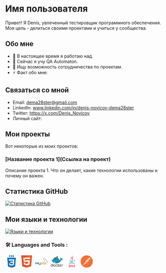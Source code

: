 # Имя пользователя

Привет! Я Denis, увлеченный тестировщик программного обеспечения.
Моя цель - делиться своими проектами и учиться у сообщества.

## Обо мне

- 🔭 В настоящее время я работаю над.
- 🌱 Сейчас я учу QA Automaton.
- 👯 Ищу возможность сотрудничества по проектам.
- ⚡ Факт обо мне:

## Связаться со мной

- Email: dema28ster@gmail.com
- LinkedIn: www.linkedin.com/in/denis-novicov-dema28ster
- Twitter: https://x.com/Denis_Novicov
- Личный сайт: 

## Мои проекты

Вот некоторые из моих проектов:

### [Название проекта 1](Ссылка на проект)

Описание проекта 1. Что он делает, какие технологии использованы и почему он важен.

## Статистика GitHub

[![Статистика GitHub](https://github-readme-stats.vercel.app/api?username=dema28&show_icons=true&theme=radical)](https://github.com/dema28)

## Мои языки и технологии

[![Языки и технологии](https://github-readme-stats.vercel.app/api/top-langs/?username=dema28&layout=compact&theme=radical)](https://github.com/dema28)

### :hammer_and_wrench: Languages and Tools :

  <img src="https://github.com/devicons/devicon/blob/master/icons/css3/css3-plain-wordmark.svg"  title="CSS3" alt="CSS" width="40" height="40"/>&nbsp;
  <img src="https://github.com/devicons/devicon/blob/master/icons/html5/html5-original.svg" title="HTML5" alt="HTML" width="40" height="40"/>&nbsp;
  <img src="https://github.com/devicons/devicon/blob/master/icons/mysql/mysql-original-wordmark.svg" title="MySQL"  alt="MySQL" width="40" height="40"/>&nbsp;
  <img src="https://github.com/devicons/devicon/blob/d98a72cb9a6d8e543ddbddc32bac231572349e96/icons/docker/docker-original-wordmark.svg" title="docker" alt="docker" width="40" height="40"/>&nbsp;
  <img src="https://github.com/devicons/devicon/blob/d98a72cb9a6d8e543ddbddc32bac231572349e96/icons/java/java-original-wordmark.svg" title="java" alt="java" width="40" height="40"/>&nbsp;
 <img src="https://github.com/devicons/devicon/blob/master/icons/postman/postman-original.svg" title="postman" alt="postman" width="40" height="40"/>&nbsp;
  </div>
